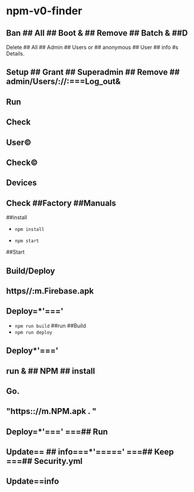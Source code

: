 npm-v0-finder
=============

## Ban ##  All ##  Boot & ## Remove ## Batch & ##D
 Delete ## All ## Admin ## Users or ## anonymous ## User ## info #s
Details.

## Setup ## Grant ## Superadmin ## Remove ## admin/Users/://:===Log_out& 
## Run
## Check
## User©
## Check©
## Devices
## Check ##Factory ##Manuals
##install

* `npm install`

* `npm start`

##Start

## Build/Deploy
## https//:m.Firebase.apk
## Deploy=*'==='
* `npm run build`
##run
##Build
* `npm run deploy`
## Deploy*'==='
## run & ## NPM ## install
## Go.
## "https:://m.NPM.apk . "
## Deploy=*'===' ===## Run 
## Update== ## info===*'=====' ===## Keep ===## Security.yml
## Update==info

